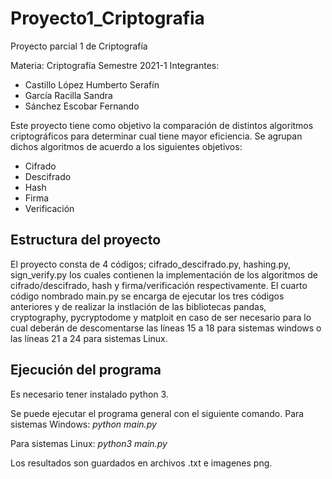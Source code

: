 # Proyecto1_Criptografia
Proyecto parcial 1 de Criptografía

Materia: Criptografía
Semestre 2021-1
Integrantes:
* Castillo López Humberto Serafín
* García Racilla Sandra
* Sánchez Escobar Fernando

Este proyecto tiene como objetivo la comparación de distintos algoritmos criptográficos para determinar cual tiene mayor eficiencia. Se agrupan dichos algoritmos de acuerdo a los siguientes objetivos:

* Cifrado
* Descifrado
* Hash
* Firma
* Verificación

## Estructura del proyecto
El proyecto consta de 4 códigos; cifrado_descifrado.py, hashing.py, sign_verify.py los cuales contienen la implementación de los algoritmos de cifrado/descifrado, hash y firma/verificación respectivamente. El cuarto código nombrado main.py se encarga de ejecutar los tres códigos anteriores y de realizar la instlación de las bibliotecas
pandas, cryptography, pycryptodome y matploit en caso de ser necesario para lo cual deberán de descomentarse las líneas 15 a 18 para sistemas windows o las líneas 21 a 24
para sistemas Linux.

## Ejecución del programa
Es necesario tener instalado python 3.

Se puede ejecutar el programa general con el siguiente comando.
Para sistemas Windows:
*python main.py*

Para sistemas Linux:
*python3 main.py*

Los resultados son guardados en archivos .txt e imagenes png.
